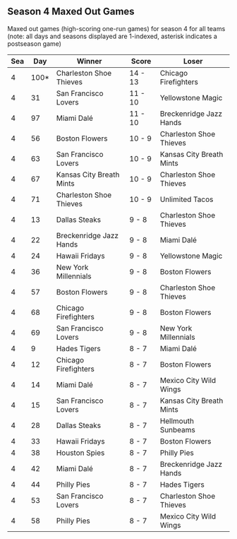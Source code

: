 ## Season 4 Maxed Out Games



Maxed out games (high-scoring one-run games) for season 4 for all teams (note: all days and seasons displayed are 1-indexed, asterisk indicates a postseason game)


| Sea | Day | Winner | Score | Loser | 
| ------ |------ |------ |------ |------ |
| 4 | 100* | Charleston Shoe Thieves | 14 - 13 | Chicago Firefighters | 
| 4 | 31 | San Francisco Lovers | 11 - 10 | Yellowstone Magic | 
| 4 | 97 | Miami Dalé | 11 - 10 | Breckenridge Jazz Hands | 
| 4 | 56 | Boston Flowers | 10 - 9 | Charleston Shoe Thieves | 
| 4 | 63 | San Francisco Lovers | 10 - 9 | Kansas City Breath Mints | 
| 4 | 67 | Kansas City Breath Mints | 10 - 9 | Charleston Shoe Thieves | 
| 4 | 71 | Charleston Shoe Thieves | 10 - 9 | Unlimited Tacos | 
| 4 | 13 | Dallas Steaks | 9 - 8 | Charleston Shoe Thieves | 
| 4 | 22 | Breckenridge Jazz Hands | 9 - 8 | Miami Dalé | 
| 4 | 24 | Hawaii Fridays | 9 - 8 | Yellowstone Magic | 
| 4 | 36 | New York Millennials | 9 - 8 | Boston Flowers | 
| 4 | 57 | Boston Flowers | 9 - 8 | Charleston Shoe Thieves | 
| 4 | 68 | Chicago Firefighters | 9 - 8 | Boston Flowers | 
| 4 | 69 | San Francisco Lovers | 9 - 8 | New York Millennials | 
| 4 | 9 | Hades Tigers | 8 - 7 | Miami Dalé | 
| 4 | 12 | Chicago Firefighters | 8 - 7 | Boston Flowers | 
| 4 | 14 | Miami Dalé | 8 - 7 | Mexico City Wild Wings | 
| 4 | 15 | San Francisco Lovers | 8 - 7 | Kansas City Breath Mints | 
| 4 | 28 | Dallas Steaks | 8 - 7 | Hellmouth Sunbeams | 
| 4 | 33 | Hawaii Fridays | 8 - 7 | Boston Flowers | 
| 4 | 38 | Houston Spies | 8 - 7 | Philly Pies | 
| 4 | 42 | Miami Dalé | 8 - 7 | Breckenridge Jazz Hands | 
| 4 | 44 | Philly Pies | 8 - 7 | Hades Tigers | 
| 4 | 53 | San Francisco Lovers | 8 - 7 | Charleston Shoe Thieves | 
| 4 | 58 | Philly Pies | 8 - 7 | Mexico City Wild Wings | 



